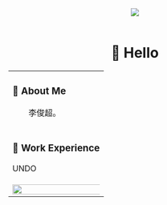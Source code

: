 <div align="center">

  <!-- dynamic typing effect 动态打字效果 -->
  <div>
    <a href="https://blog.sunguoqi.com/">
      <img src="https://readme-typing-svg.demolab.com?font=Fira+Code&pause=1000&width=435&欢迎来到李俊超的主页&center=true&size=27" />
    </a>
  </div>

  <!-- for beauty 留个空行好看点 -->
  <div>&nbsp;</div>


#  🙋 Hello

<table>
  
<tr><td>

### 🤺 About Me

<p>&emsp;&emsp;李俊超。 </p>

</td></tr>

<tr><td>

### 🏢 Work Experience

UNDO

</td></tr>

<tr><td>

<!-- ########################################## 分割 ########################################## -->
<img width="200%" src="https://cdn.jsdelivr.net/gh/sun0225SUN/sun0225SUN/assets/images/hr.gif" />

<div align="center">
